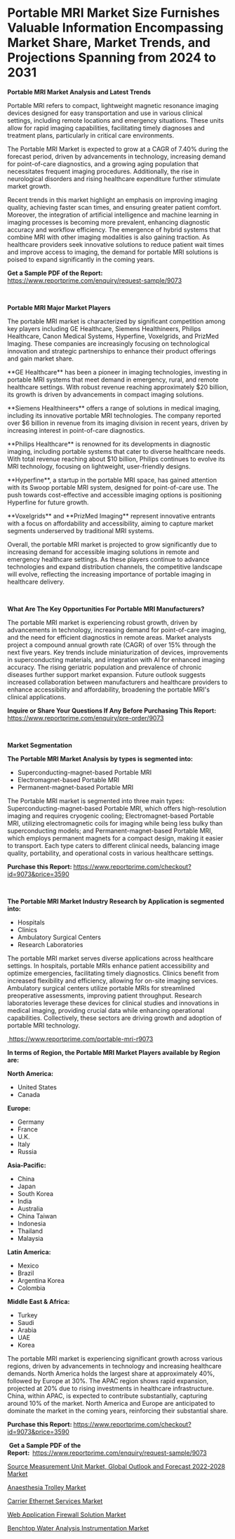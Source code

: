 <p><h1>Portable MRI Market Size Furnishes Valuable Information Encompassing Market Share, Market Trends, and Projections Spanning from 2024 to 2031</h1></p><p><strong>Portable MRI Market Analysis and Latest Trends</strong></p>
<p><p>Portable MRI refers to compact, lightweight magnetic resonance imaging devices designed for easy transportation and use in various clinical settings, including remote locations and emergency situations. These units allow for rapid imaging capabilities, facilitating timely diagnoses and treatment plans, particularly in critical care environments.</p><p>The Portable MRI Market is expected to grow at a CAGR of 7.40% during the forecast period, driven by advancements in technology, increasing demand for point-of-care diagnostics, and a growing aging population that necessitates frequent imaging procedures. Additionally, the rise in neurological disorders and rising healthcare expenditure further stimulate market growth.</p><p>Recent trends in this market highlight an emphasis on improving imaging quality, achieving faster scan times, and ensuring greater patient comfort. Moreover, the integration of artificial intelligence and machine learning in imaging processes is becoming more prevalent, enhancing diagnostic accuracy and workflow efficiency. The emergence of hybrid systems that combine MRI with other imaging modalities is also gaining traction. As healthcare providers seek innovative solutions to reduce patient wait times and improve access to imaging, the demand for portable MRI solutions is poised to expand significantly in the coming years.</p></p>
<p><strong>Get a Sample PDF of the Report:&nbsp;</strong> <a href="https://www.reportprime.com/enquiry/request-sample/9073">https://www.reportprime.com/enquiry/request-sample/9073</a></p>
<p>&nbsp;</p>
<p><strong>Portable MRI Major Market Players</strong></p>
<p><p>The portable MRI market is characterized by significant competition among key players including GE Healthcare, Siemens Healthineers, Philips Healthcare, Canon Medical Systems, Hyperfine, Voxelgrids, and PrizMed Imaging. These companies are increasingly focusing on technological innovation and strategic partnerships to enhance their product offerings and gain market share.</p><p>**GE Healthcare** has been a pioneer in imaging technologies, investing in portable MRI systems that meet demand in emergency, rural, and remote healthcare settings. With robust revenue reaching approximately $20 billion, its growth is driven by advancements in compact imaging solutions.</p><p>**Siemens Healthineers** offers a range of solutions in medical imaging, including its innovative portable MRI technologies. The company reported over $6 billion in revenue from its imaging division in recent years, driven by increasing interest in point-of-care diagnostics.</p><p>**Philips Healthcare** is renowned for its developments in diagnostic imaging, including portable systems that cater to diverse healthcare needs. With total revenue reaching about $10 billion, Philips continues to evolve its MRI technology, focusing on lightweight, user-friendly designs.</p><p>**Hyperfine**, a startup in the portable MRI space, has gained attention with its Swoop portable MRI system, designed for point-of-care use. The push towards cost-effective and accessible imaging options is positioning Hyperfine for future growth.</p><p>**Voxelgrids** and **PrizMed Imaging** represent innovative entrants with a focus on affordability and accessibility, aiming to capture market segments underserved by traditional MRI systems.</p><p>Overall, the portable MRI market is projected to grow significantly due to increasing demand for accessible imaging solutions in remote and emergency healthcare settings. As these players continue to advance technologies and expand distribution channels, the competitive landscape will evolve, reflecting the increasing importance of portable imaging in healthcare delivery.</p></p>
<p>&nbsp;</p>
<p><strong>What Are The Key Opportunities For Portable MRI Manufacturers?</strong></p>
<p><p>The portable MRI market is experiencing robust growth, driven by advancements in technology, increasing demand for point-of-care imaging, and the need for efficient diagnostics in remote areas. Market analysts project a compound annual growth rate (CAGR) of over 15% through the next five years. Key trends include miniaturization of devices, improvements in superconducting materials, and integration with AI for enhanced imaging accuracy. The rising geriatric population and prevalence of chronic diseases further support market expansion. Future outlook suggests increased collaboration between manufacturers and healthcare providers to enhance accessibility and affordability, broadening the portable MRI's clinical applications.</p></p>
<p><strong>Inquire or Share Your Questions If Any Before Purchasing This Report:</strong> <a href="https://www.reportprime.com/enquiry/pre-order/9073">https://www.reportprime.com/enquiry/pre-order/9073</a></p>
<p>&nbsp;</p>
<p><strong>Market Segmentation</strong></p>
<p><strong>The Portable MRI Market Analysis by types is segmented into:</strong></p>
<p><ul><li>Superconducting-magnet-based Portable MRI</li><li>Electromagnet-based Portable MRI</li><li>Permanent-magnet-based Portable MRI</li></ul></p>
<p><p>The Portable MRI market is segmented into three main types: Superconducting-magnet-based Portable MRI, which offers high-resolution imaging and requires cryogenic cooling; Electromagnet-based Portable MRI, utilizing electromagnetic coils for imaging while being less bulky than superconducting models; and Permanent-magnet-based Portable MRI, which employs permanent magnets for a compact design, making it easier to transport. Each type caters to different clinical needs, balancing image quality, portability, and operational costs in various healthcare settings.</p></p>
<p><strong>Purchase this Report:&nbsp;</strong><a href="https://www.reportprime.com/checkout?id=9073&price=3590">https://www.reportprime.com/checkout?id=9073&price=3590</a></p>
<p>&nbsp;</p>
<p><strong>The Portable MRI Market Industry Research by Application is segmented into:</strong></p>
<p><ul><li>Hospitals</li><li>Clinics</li><li>Ambulatory Surgical Centers</li><li>Research Laboratories</li></ul></p>
<p><p>The portable MRI market serves diverse applications across healthcare settings. In hospitals, portable MRIs enhance patient accessibility and optimize emergencies, facilitating timely diagnostics. Clinics benefit from increased flexibility and efficiency, allowing for on-site imaging services. Ambulatory surgical centers utilize portable MRIs for streamlined preoperative assessments, improving patient throughput. Research laboratories leverage these devices for clinical studies and innovations in medical imaging, providing crucial data while enhancing operational capabilities. Collectively, these sectors are driving growth and adoption of portable MRI technology.</p></p>
<p><a href="https://www.reportprime.com/portable-mri-r9073">&nbsp;https://www.reportprime.com/portable-mri-r9073</a></p>
<p><strong>In terms of Region, the Portable MRI Market Players available by Region are:</strong></p>
<p>
    <p> <strong> North America: </strong>
        <ul>
            <li>United States</li>
            <li>Canada</li>
        </ul>
        </p> 
    <p> <strong> Europe: </strong>
        <ul>
            <li>Germany</li>
            <li>France</li>
            <li>U.K.</li>
            <li>Italy</li>
            <li>Russia</li>
        </ul>
        </p> 
    <p> <strong> Asia-Pacific: </strong>
        <ul>
            <li>China</li>
            <li>Japan</li>
            <li>South Korea</li>
            <li>India</li>
            <li>Australia</li>
            <li>China Taiwan</li>
            <li>Indonesia</li>
            <li>Thailand</li>
            <li>Malaysia</li>
        </ul>
        </p> 
    <p> <strong> Latin America: </strong>
        <ul>
            <li>Mexico</li>
            <li>Brazil</li>
            <li>Argentina Korea</li>
            <li>Colombia</li>
        </ul>
        </p> 
    <p> <strong> Middle East & Africa: </strong>
        <ul>
            <li>Turkey</li>
            <li>Saudi</li>
            <li>Arabia</li>
            <li>UAE</li>
            <li>Korea</li>
        </ul>
    </p>
    </p>
<p><p>The portable MRI market is experiencing significant growth across various regions, driven by advancements in technology and increasing healthcare demands. North America holds the largest share at approximately 40%, followed by Europe at 30%. The APAC region shows rapid expansion, projected at 20% due to rising investments in healthcare infrastructure. China, within APAC, is expected to contribute substantially, capturing around 10% of the market. North America and Europe are anticipated to dominate the market in the coming years, reinforcing their substantial share.</p></p>
<p><strong>Purchase this Report: </strong><a href="https://www.reportprime.com/checkout?id=9073&price=3590">https://www.reportprime.com/checkout?id=9073&price=3590</a></p>
<p>&nbsp;<strong>Get a Sample PDF of the Report:&nbsp;&nbsp;</strong><a href="https://www.reportprime.com/enquiry/request-sample/9073">https://www.reportprime.com/enquiry/request-sample/9073</a></p>
<p><strong></strong></p>
<p><p><a href="https://medium.com/@richard.james09789/this-report-aims-to-provide-a-comprehensive-presentation-of-the-global-market-for-source-b0b87a19761b?postPublishedType=initial">Source Measurement Unit Market, Global Outlook and Forecast 2022-2028 Market</a></p><p><a href="https://github.com/SamiaChowdhury801/Market-Research-Report-List-1/blob/main/anaesthesia-trolley-market.md">Anaesthesia Trolley Market</a></p><p><a href="https://www.linkedin.com/pulse/carrier-ethernet-services-market-insights-products-regional-analysis-xdige?trackingId=8YK0homrSs%2Bm2BeRD%2FmtLA%3D%3D">Carrier Ethernet Services Market</a></p><p><a href="https://www.linkedin.com/pulse/global-web-application-firewall-solution-market-trends-innovations-oflue?trackingId=JzsEMKUCTDiDZRV7Fwkvfw%3D%3D">Web Application Firewall Solution Market</a></p><p><a href="https://issuu.com/reportprime-2/docs/benchtop-water-analysis-instrumenta_6b4994ea500493">Benchtop Water Analysis Instrumentation Market</a></p></p>